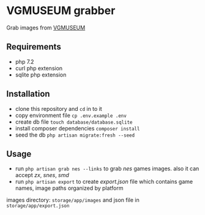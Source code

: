 # VGMUSEUM grabber

Grab images from [VGMUSEUM](http://www.vgmuseum.com)

## Requirements
* php 7.2
* curl php extension
* sqlite php extension

## Installation
* clone this repository and `cd` in to it
* copy environment file `cp .env.example .env`
* create db file `touch database/database.sqlite`
* install composer dependencies `composer install`
* seed the db `php artisan migrate:fresh --seed`

## Usage
* run `php artisan grab nes --links` to grab *nes* games images. also it can accept *zx*, *snes*, *smd*
* run `php artisan export` to create *export.json* file which contains game names, image paths organized by platform

images directory: `storage/app/images` and json file in `storage/app/export.json`